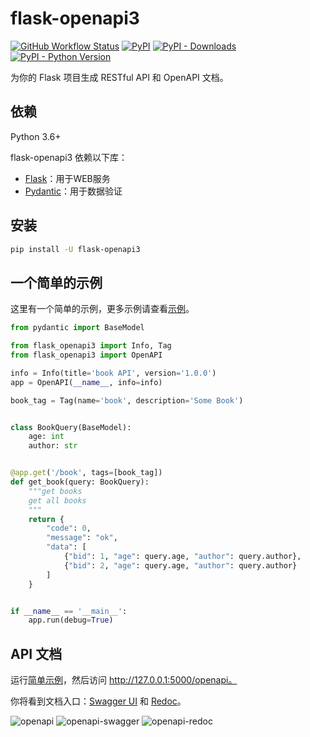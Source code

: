 # flask-openapi3

[![GitHub Workflow Status](https://img.shields.io/github/workflow/status/luolingchun/flask-openapi3/test)](https://github.com/luolingchun/flask-openapi3/actions/workflows/test.yml)
[![PyPI](https://img.shields.io/pypi/v/flask-openapi3)](https://pypi.org/project/flask-openapi3/)
[![PyPI - Downloads](https://img.shields.io/pypi/dm/flask-openapi3)](https://pypistats.org/packages/flask-openapi3)
[![PyPI - Python Version](https://img.shields.io/pypi/pyversions/flask-openapi3)](https://pypi.org/project/flask-openapi3/)

为你的 Flask 项目生成 RESTful API 和 OpenAPI 文档。

## 依赖

Python 3.6+

flask-openapi3 依赖以下库：

- [Flask](https://github.com/pallets/flask)：用于WEB服务
- [Pydantic](https://github.com/samuelcolvin/pydantic)：用于数据验证

## 安装

```bash
pip install -U flask-openapi3
```

## 一个简单的示例

这里有一个简单的示例，更多示例请查看[示例](https://luolingchun.github.io/flask-openapi3/zh/Example/)。

```python
from pydantic import BaseModel

from flask_openapi3 import Info, Tag
from flask_openapi3 import OpenAPI

info = Info(title='book API', version='1.0.0')
app = OpenAPI(__name__, info=info)

book_tag = Tag(name='book', description='Some Book')


class BookQuery(BaseModel):
    age: int
    author: str


@app.get('/book', tags=[book_tag])
def get_book(query: BookQuery):
    """get books
    get all books
    """
    return {
        "code": 0,
        "message": "ok",
        "data": [
            {"bid": 1, "age": query.age, "author": query.author},
            {"bid": 2, "age": query.age, "author": query.author}
        ]
    }


if __name__ == '__main__':
    app.run(debug=True)
```

## API 文档

运行[简单示例](https://github.com/luolingchun/flask-openapi3/blob/master/examples/simple_demo.py)，然后访问 http://127.0.0.1:5000/openapi。

你将看到文档入口：[Swagger UI](https://github.com/swagger-api/swagger-ui) 和 [Redoc](https://github.com/Redocly/redoc)。

![openapi](https://github.com/luolingchun/flask-openapi3/raw/master/docs/images/openapi.png)
![openapi-swagger](https://github.com/luolingchun/flask-openapi3/raw/master/docs/images/openapi-swagger.png)
![openapi-redoc](https://github.com/luolingchun/flask-openapi3/raw/master/docs/images/openapi-redoc.png)

